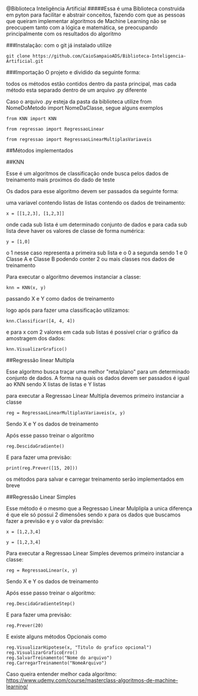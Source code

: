 @Biblioteca Inteligência Artificial
#####Essa é uma Biblioteca construida em pyton para facilitar e abstrair conceitos, fazendo com que as pessoas que queiram implementar algoritmos de Machine Learning não se preocupem tanto com a lógica e matemática, se preocupando principalmente com os resultados do algoritmo

###Instalação: 
com o git já instalado utilize

    git clone https://github.com/CaioSampaioADS/Biblioteca-Inteligencia-Artificial.git

###Importação
O projeto e dividido da seguinte forma:

todos os métodos estão contidos dentro da pasta principal, mas cada método esta separado dentro de um arquivo .py diferente

Caso o arquivo .py esteja da pasta da biblioteca utilize from NomeDoMetodo import NomeDaClasse, segue alguns exemplos

    from KNN import KNN

    from regressao import RegressaoLinear

    from regressao import RegressaoLinearMultiplasVariaveis


##Métodos implementados

##KNN

Esse é um algoritmos de classificação onde busca pelos dados de treinamento mais proximos do dado de teste

Os dados para esse algoritmo devem ser passados da seguinte forma: 

uma variavel contendo listas de listas contendo os dados de treinamento:

    x = [[1,2,3], [1,2,3]]

onde cada sub lista é um determinado conjunto de dados
e para cada sub lista deve haver os valores de classe de forma numérica:

    y = [1,0]

o 1 nesse caso representa a primeira sub lista e o 0 a segunda sendo 1 e 0 Classe A e Classe B podendo conter 2 ou mais classes nos dados de treinamento

Para executar o algoritmo devemos instanciar a classe:

    knn = KNN(x, y)

passando X e Y como dados de treinamento

logo após para fazer uma classificação utilizamos:

    knn.Classificar([4, 4, 4])

e para x com 2 valores em cada sub listas é possivel criar o gráfico da amostragem dos dados:

    knn.VisualizarGrafico()

##Regressão linear Multipla

Esse algoritmo busca traçar uma melhor "reta/plano" para um determinado conjunto de dados.
A forma na quais os dados devem ser passados é igual ao KNN sendo X listas de listas e Y listas

para executar a Regressao Linear Multipla devemos primeiro instanciar a classe

    reg = RegressaoLinearMultiplasVariaveis(x, y)

Sendo X e Y os dados de treinamento

Após esse passo treinar o algoritmo

    reg.DescidaGradiente()

E para fazer uma previsão:

    print(reg.Prever([15, 20]))

os métodos para salvar e carregar treinamento serão implementados em breve


##Regressão Linear Simples

Esse método é o mesmo que a Regressao Linear Mulplipla a unica diferença é que ele só possui 2 dimensões sendo x para os dados
que buscamos fazer a previsão e y o valor da previsão:

    x = [1,2,3,4]

    y = [1,2,3,4]

Para executar a Regressao Linear Simples devemos primeiro instanciar a classe:

    reg = RegressaoLinear(x, y)

Sendo X e Y os dados de treinamento

Após esse passo treinar o algoritmo:

    reg.DescidaGradienteStep()

E para fazer uma previsão:

    reg.Prever(20)
    
E existe alguns métodos Opcionais como 
    
    reg.VisualizarHipotese(x, "Titulo do grafico opcional")
    reg.VisualizarGraficoErro()
    reg.SalvarTreinamento("Nome do arquivo")
    reg.CarregarTreinamento("NomeArquivo")
    
    
Caso queira entender melhor cada algoritmo: https://www.udemy.com/course/masterclass-algoritmos-de-machine-learning/

